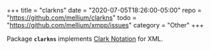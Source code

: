 +++
title    = "clarkns"
date     = "2020-07-05T18:26:00-05:00"
repo     = "https://github.com/mellium/clarkns"
todo     = "https://github.com/mellium/xmpp/issues"
category = "Other"
+++

Package **`clarkns`** implements [Clark Notation] for XML.

[Clark Notation]: http://www.jclark.com/xml/xmlns.htm
